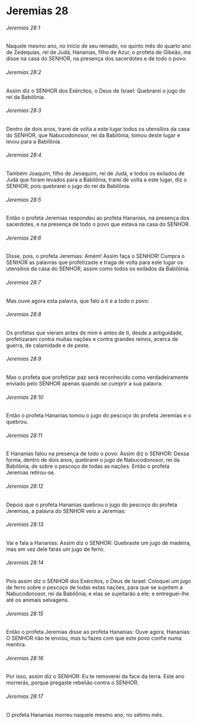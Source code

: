 # Jeremias 28

###### Jeremias 28:1

Naquele mesmo ano, no início de seu reinado, no quinto mês do quarto ano de Zedequias, rei de Judá, Hananias, filho de Azur, o profeta de Gibeão, me disse na casa do SENHOR, na presença dos sacerdotes e de todo o povo:

###### Jeremias 28:2

Assim diz o SENHOR dos Exércitos, o Deus de Israel: Quebrarei o jugo do rei da Babilônia.

###### Jeremias 28:3

Dentro de dois anos, trarei de volta a este lugar todos os utensílios da casa do SENHOR, que Nabucodonosor, rei da Babilônia, tomou deste lugar e levou para a Babilônia.

###### Jeremias 28:4

Também Joaquim, filho de Jeoaquim, rei de Judá, e todos os exilados de Judá que foram levados para a Babilônia, trarei de volta a este lugar, diz o SENHOR; pois quebrarei o jugo do rei da Babilônia.

###### Jeremias 28:5

Então o profeta Jeremias respondeu ao profeta Hananias, na presença dos sacerdotes, e na presença de todo o povo que estava na casa do SENHOR.

###### Jeremias 28:6

Disse, pois, o profeta Jeremias: Amém! Assim faça o SENHOR! Cumpra o SENHOR as palavras que profetizaste e traga de volta para este lugar os utensílios da casa do SENHOR, assim como todos os exilados da Babilônia.

###### Jeremias 28:7

Mas ouve agora esta palavra, que falo a ti e a todo o povo:

###### Jeremias 28:8

Os profetas que vieram antes de mim e antes de ti, desde a antiguidade, profetizaram contra muitas nações e contra grandes reinos, acerca de guerra, de calamidade e de peste.

###### Jeremias 28:9

Mas o profeta que profetizar paz será reconhecido como verdadeiramente enviado pelo SENHOR apenas quando se cumprir a sua palavra.

###### Jeremias 28:10

Então o profeta Hananias tomou o jugo do pescoço do profeta Jeremias e o quebrou.

###### Jeremias 28:11

E Hananias falou na presença de todo o povo: Assim diz o SENHOR: Dessa forma, dentro de dois anos, quebrarei o jugo de Nabucodonosor, rei da Babilônia, de sobre o pescoço de todas as nações. Então o profeta Jeremias retirou-se.

###### Jeremias 28:12

Depois que o profeta Hananias quebrou o jugo do pescoço do profeta Jeremias, a palavra do SENHOR veio a Jeremias:

###### Jeremias 28:13

Vai e fala a Hananias: Assim diz o SENHOR: Quebraste um jugo de madeira, mas em vez dele farás um jugo de ferro.

###### Jeremias 28:14

Pois assim diz o SENHOR dos Exércitos, o Deus de Israel: Coloquei um jugo de ferro sobre o pescoço de todas estas nações, para que se sujeitem a Nabucodonosor, rei da Babilônia; e elas se sujeitarão a ele; e entreguei-lhe até os animais selvagens.

###### Jeremias 28:15

Então o profeta Jeremias disse ao profeta Hananias: Ouve agora, Hananias: O SENHOR não te enviou, mas tu fazes com que este povo confie numa mentira.

###### Jeremias 28:16

Por isso, assim diz o SENHOR: Eu te removerei da face da terra. Este ano morrerás, porque pregaste rebelião contra o SENHOR.

###### Jeremias 28:17

O profeta Hananias morreu naquele mesmo ano, no sétimo mês.

